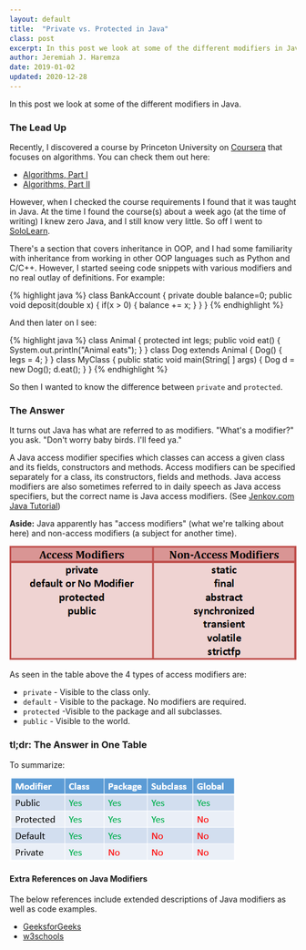 ```yaml
---
layout: default
title:  "Private vs. Protected in Java"
class: post
excerpt: In this post we look at some of the different modifiers in Java.
author: Jeremiah J. Haremza
date: 2019-01-02
updated: 2020-12-28
---
```


In this post we look at some of the different modifiers in Java.

### The Lead Up

Recently, I discovered a course by Princeton University on [Coursera](https://www.coursera.org/) that focuses on algorithms. You can check them out here:

* [Algorithms, Part I](https://www.coursera.org/learn/algorithms-part1)
* [Algorithms, Part II](https://www.coursera.org/learn/algorithms-part2)

However, when I checked the course requirements I found that it was taught in Java. At the time I found the course(s) about a week ago (at the time of writing) I knew zero Java, and I still know very little. So off I went to [SoloLearn](https://www.sololearn.com).

There's a section that covers inheritance in OOP, and I had some familiarity with inheritance from working in other OOP languages such as Python and C/C++. However, I started seeing code snippets with various modifiers and no real outlay of definitions. For example:

{% highlight java %}
class BankAccount {
  private double balance=0;
  public void deposit(double x) {
    if(x > 0) {
      balance += x;
    }
  }
}
{% endhighlight %}

And then later on I see:

{% highlight java %}
class Animal {
    protected int legs;
    public void eat() {
        System.out.println("Animal eats");
    }
}
class Dog extends Animal {
    Dog() {
        legs = 4;
    }
}
class MyClass {
    public static void main(String[ ] args) {
        Dog d = new Dog();
        d.eat();
    }
}
{% endhighlight %}

So then I wanted to know the difference between `private` and `protected`.

### The Answer

It turns out Java has what are referred to as modifiers. "What's a modifier?" you ask. "Don't worry baby birds. I'll feed ya."

A Java access modifier specifies which classes can access a given class and its fields, constructors and methods. Access modifiers can be specified separately for a class, its constructors, fields and methods. Java access modifiers are also sometimes referred to in daily speech as Java access specifiers, but the correct name is Java access modifiers. (See [Jenkov.com Java Tutorial](http://tutorials.jenkov.com/java/access-modifiers.html))

**Aside:** Java apparently has "access modifiers" (what we're talking about here) and non-access modifiers (a subject for another time).

![Access Modifiers vs. Non-Access Modifiers](/images/AccessAndNonAccessModifiers.png)

As seen in the table above the 4 types of access modifiers are:

* `private` - Visible to the class only.
* `default` - Visible to the package. No modifiers are required.
* `protected` -Visible to the package and all subclasses.
* `public` - Visible to the world.

### tl;dr: The Answer in One Table

To summarize:

![Summary Table](/images/access-modifier.png)

#### Extra References on Java Modifiers

The below references include extended descriptions of Java modifiers as well as code examples.

* [GeeksforGeeks](https://www.geeksforgeeks.org/access-modifiers-java/)
* [w3schools](https://www.w3schools.com/java/java_modifiers.asp)
